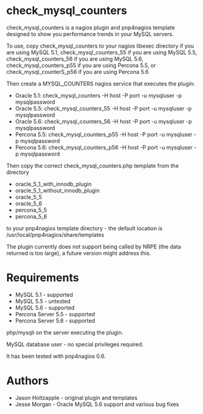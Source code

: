 check_mysql_counters
====================

check_mysql_counters is a nagios plugin and pnp4nagios template designed to
show you performance trends in your MySQL servers.

To use, copy check_mysql_counters to your nagios libexec directory if you
are using MySQL 5.1, check_mysql_counters_55 if you are using MySQL 5.5,
check_mysql_counters_56 if you are using MySQL 5.6,
check_mysql_counters_p55 if you are using Percona 5.5, or
check_mysql_counterS_p56 if you are using Percona 5.6

Then create a MYSQL_COUNTERS nagios service that executes the plugin:

* Oracle 5.1: check_mysql_counters -H host -P port -u mysqluser -p mysqlpassword
* Oracle 5.5: check_mysql_counters_55 -H host -P port -u mysqluser -p mysqlpassword
* Oracle 5.6: check_mysql_counters_56 -H host -P port -u mysqluser -p mysqlpassword
* Percona 5.5: check_mysql_counters_p55 -H host -P port -u mysqluser -p mysqlpassword
* Percona 5.6: check_mysql_counters_p56 -H host -P port -u mysqluser -p mysqlpassword

Then copy the correct check_mysql_counters.php template from the directory

* oracle_5_1_with_innodb_plugin
* oracle_5_1_without_innodb_plugin
* oracle_5_5
* oracle_5_6
* percona_5_5
* percona_5_6

to your pnp4nagios template directory - the default location is
/usr/local/pnp4nagios/share/templates

The plugin currently does not support being called by NRPE (the data returned is too large), a future version might address this.

Requirements
============

* MySQL 5.1 - supported
* MySQL 5.5 - untested
* MySQL 5.6 - supported
* Percona Server 5.5 - supported
* Percona Server 5.6 - supported

php/mysqli on the server executing the plugin.

MySQL database user - no special privileges required.

It has been tested with pnp4nagios 0.6.

Authors
=======

* Jason Holtzapple - original plugin and templates
* Jesse Morgan - Oracle MySQL 5.6 support and various bug fixes
